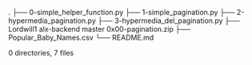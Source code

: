 .
├── 0-simple_helper_function.py
├── 1-simple_pagination.py
├── 2-hypermedia_pagination.py
├── 3-hypermedia_del_pagination.py
├── Lordwill1 alx-backend master 0x00-pagination.zip
├── Popular_Baby_Names.csv
└── README.md

0 directories, 7 files
